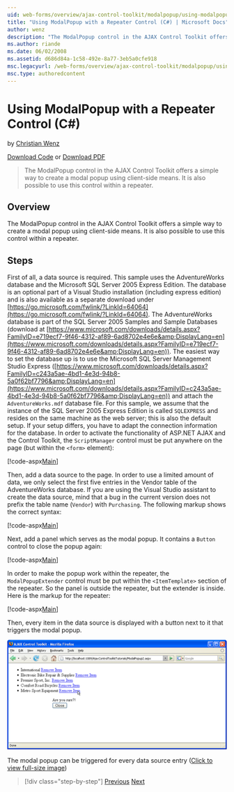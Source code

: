 ```yaml
---
uid: web-forms/overview/ajax-control-toolkit/modalpopup/using-modalpopup-with-a-repeater-control-cs
title: "Using ModalPopup with a Repeater Control (C#) | Microsoft Docs"
author: wenz
description: "The ModalPopup control in the AJAX Control Toolkit offers a simple way to create a modal popup using client-side means. It is also possible to use this contr..."
ms.author: riande
ms.date: 06/02/2008
ms.assetid: d686d84a-1c58-492e-8a77-3eb5a0cfe918
msc.legacyurl: /web-forms/overview/ajax-control-toolkit/modalpopup/using-modalpopup-with-a-repeater-control-cs
msc.type: authoredcontent
---
```

Using ModalPopup with a Repeater Control (C#)
====================
by [Christian Wenz](https://github.com/wenz)

[Download Code](http://download.microsoft.com/download/2/4/0/24052038-f942-4336-905b-b60ae56f0dd5/ModalPopup2.cs.zip) or [Download PDF](http://download.microsoft.com/download/b/6/a/b6ae89ee-df69-4c87-9bfb-ad1eb2b23373/modalpopup2CS.pdf)

> The ModalPopup control in the AJAX Control Toolkit offers a simple way to create a modal popup using client-side means. It is also possible to use this control within a repeater.


## Overview

The ModalPopup control in the AJAX Control Toolkit offers a simple way to create a modal popup using client-side means. It is also possible to use this control within a repeater.

## Steps

First of all, a data source is required. This sample uses the AdventureWorks database and the Microsoft SQL Server 2005 Express Edition. The database is an optional part of a Visual Studio installation (including express edition) and is also available as a separate download under [https://go.microsoft.com/fwlink/?LinkId=64064](https://go.microsoft.com/fwlink/?LinkId=64064). The AdventureWorks database is part of the SQL Server 2005 Samples and Sample Databases (download at [https://www.microsoft.com/downloads/details.aspx?FamilyID=e719ecf7-9f46-4312-af89-6ad8702e4e6e&amp;DisplayLang=en](https://www.microsoft.com/downloads/details.aspx?FamilyID=e719ecf7-9f46-4312-af89-6ad8702e4e6e&amp;DisplayLang=en)). The easiest way to set the database up is to use the Microsoft SQL Server Management Studio Express ([https://www.microsoft.com/downloads/details.aspx?FamilyID=c243a5ae-4bd1-4e3d-94b8-5a0f62bf7796&amp;DisplayLang=en](https://www.microsoft.com/downloads/details.aspx?FamilyID=c243a5ae-4bd1-4e3d-94b8-5a0f62bf7796&amp;DisplayLang=en)) and attach the `AdventureWorks.mdf` database file. For this sample, we assume that the instance of the SQL Server 2005 Express Edition is called `SQLEXPRESS` and resides on the same machine as the web server; this is also the default setup. If your setup differs, you have to adapt the connection information for the database. In order to activate the functionality of ASP.NET AJAX and the Control Toolkit, the `ScriptManager` control must be put anywhere on the page (but within the `<form>` element):

[!code-aspx[Main](using-modalpopup-with-a-repeater-control-cs/samples/sample1.aspx)]

Then, add a data source to the page. In order to use a limited amount of data, we only select the first five entries in the Vendor table of the AdventureWorks database. If you are using the Visual Studio assistant to create the data source, mind that a bug in the current version does not prefix the table name (`Vendor`) with `Purchasing`. The following markup shows the correct syntax:

[!code-aspx[Main](using-modalpopup-with-a-repeater-control-cs/samples/sample2.aspx)]

Next, add a panel which serves as the modal popup. It contains a `Button` control to close the popup again:

[!code-aspx[Main](using-modalpopup-with-a-repeater-control-cs/samples/sample3.aspx)]

In order to make the popup work within the repeater, the `ModalPopupExtender` control must be put within the `<ItemTemplate>` section of the repeater. So the panel is outside the repeater, but the extender is inside. Here is the markup for the repeater:

[!code-aspx[Main](using-modalpopup-with-a-repeater-control-cs/samples/sample4.aspx)]

Then, every item in the data source is displayed with a button next to it that triggers the modal popup.


[![The modal popup can be triggered for every data source entry](using-modalpopup-with-a-repeater-control-cs/_static/image2.png)](using-modalpopup-with-a-repeater-control-cs/_static/image1.png)

The modal popup can be triggered for every data source entry ([Click to view full-size image](using-modalpopup-with-a-repeater-control-cs/_static/image3.png))

> [!div class="step-by-step"]
> [Previous](launching-a-modal-popup-window-from-server-code-cs.md)
> [Next](handling-postbacks-from-a-modalpopup-cs.md)
